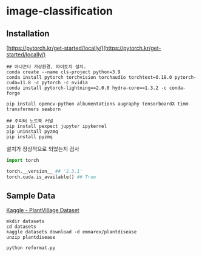 # image-classification

## Installation

[https://pytorch.kr/get-started/locally/](https://pytorch.kr/get-started/locally/)

    ## 아나콘다 가상환경, 파이토치 설치.
    conda create --name cls-project python=3.9
    conda install pytorch torchvision torchaudio torchtext=0.18.0 pytorch-cuda=11.8 -c pytorch -c nvidia
    conda install pytorch-lightning==2.0.0 hydra-core==1.3.2 -c conda-forge

    pip install opencv-python albumentations augraphy tensorboardX timm transformers seaborn

    ## 주피터 노트북 커널
    pip install pexpect jupyter ipykernel
    pip uninstall pyzmq
    pip install pyzmq

설치가 정상적으로 되었는지 검사

```python
import torch

torch.__version__ ## '2.3.1'
torch.cuda.is_available() ## True
```

## Sample Data

[Kaggle - PlantVillage Dataset](https://www.kaggle.com/datasets/emmarex/plantdisease/data)

    mkdir datasets
    cd datasets
    kaggle datasets download -d emmarex/plantdisease
    unzip plantdisease
    
    python reformat.py